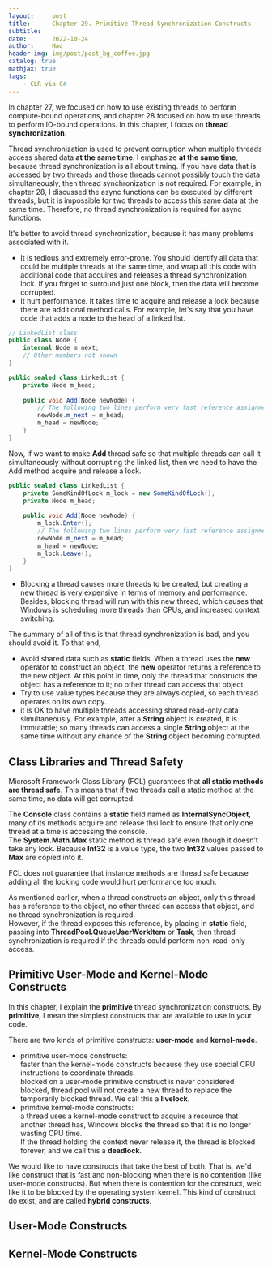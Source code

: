 ```yaml
---
layout:     post
title:      Chapter 29. Primitive Thread Synchronization Constructs
subtitle:   
date:       2022-10-24
author:     Hao
header-img: img/post/post_bg_coffee.jpg
catalog: true
mathjax: true
tags:
    - CLR via C#
---
```


In chapter 27, we focused on how to use existing threads to perform compute-bound operations, and chapter 28 focused on how to use threads to perform IO-bound operations. In this chapter, I focus on **thread synchronization**. 

Thread synchronization is used to prevent corruption when multiple threads access shared data **at the same time**. I emphasize **at the same time**, because thread synchronization is all about timing. If you have data that is accessed by two threads and those threads cannot possibly touch the data simultaneously, then thread synchronization is not required. For example, in chapter 28, I discussed the async functions can be executed by different threads, but it is impossible for two threads to access this same data at the same time. Therefore, no thread synchronization is required for async functions.

It's better to avoid thread synchronization, because it has many problems associated with it.
+ It is tedious and extremely error-prone. You should identify all data that could be multiple threads at the same time, and wrap all this code with additional code that acquires and releases a thread synchronization lock. If you forget to surround just one block, then the data will become corrupted.
+ It hurt performance. It takes time to acquire and release a lock because there are additional method calls. For example, let's say that you have code that adds a node to the head of a linked list.
```c#
// LinkedList class
public class Node {
    internal Node m_next;
    // Other members not shown
}

public sealed class LinkedList {
    private Node m_head;
    
    public void Add(Node newNode) {
        // The following two lines perform very fast reference assignments
        newNode.m_next = m_head;
        m_head = newNode;
    }
}
```

Now, if we want to make **Add** thread safe so that multiple threads can call it simultaneously without corrupting the linked list, then we need to have the Add method acquire and release a lock.

```c#
public sealed class LinkedList {
    private SomeKindOfLock m_lock = new SomeKindOfLock();
    private Node m_head;
    
    public void Add(Node newNode) {
        m_lock.Enter();
        // The following two lines perform very fast reference assignments
        newNode.m_next = m_head;
        m_head = newNode;
        m_lock.Leave();
    }
}
```

+ Blocking a thread causes more threads to be created, but creating a new thread is very expensive in terms of memory and performance. Besides, blocking thread will run with this new thread, which causes that Windows is scheduling more threads than CPUs, and increased context switching.

The summary of all of this is that thread synchronization is bad, and you should avoid it. To that end,
+ Avoid shared data such as **static** fields. When a thread uses the **new** operator to construct an object, the **new** operator returns a reference to the new object. At this point in time, only the thread that constructs the object has a reference to it; no other thread can access that object.
+ Try to use value types because they are always copied, so each thread operates on its own copy.
+ it is OK to have multiple threads accessing shared read-only data simultaneously. For example, after a **String** object is created, it is immutable; so many threads can access a single **String** object at the same time without any chance of the **String** object becoming corrupted.

## Class Libraries and Thread Safety

Microsoft Framework Class Library (FCL) guarantees that **all static methods are thread safe**. This means that if two threads call a static method at the same time, no data will get corrupted.

The **Console** class contains a **static** field named as **InternalSyncObject**, many of its methods acquire and release thsi lock to ensure that only one thread at a time is accessing the console. \
The **System.Math.Max** static method is thread safe even though it doesn’t take any lock. Because **Int32** is a value type, the two **Int32** values passed to **Max** are copied into it.

FCL does not guarantee that instance methods are thread safe because adding all the locking code would hurt performance too much. 

As mentioned earlier, when a thread constructs an object, only this thread has a reference to the object, no other thread can access that object, and no thread synchronization is required. \
However, if the thread exposes this reference, by placing in **static** field, passing into **ThreadPool.QueueUserWorkItem** or **Task**, then thread synchronization is required if the threads could perform non-read-only access.

## Primitive User-Mode and Kernel-Mode Constructs

In this chapter, I explain the **primitive** thread synchronization constructs. By **primitive**, I mean the simplest constructs that are available to use in your code.

There are two kinds of primitive constructs: **user-mode** and **kernel-mode**.
+ primitive user-mode constructs: \
faster than the kernel-mode constructs because they use special CPU instructions to coordinate threads. \
blocked on a user-mode primitive construct is never considered blocked, thread pool will not create a new thread to replace the temporarily blocked thread. We call this a **livelock**.
+ primitive kernel-mode constructs: \
a thread uses a kernel-mode construct to acquire a resource that another thread has, Windows blocks the thread so that it is no longer wasting CPU time. \
If the thread holding the context never release it, the thread is blocked forever, and we call this a **deadlock**.

We would like to have constructs that take the best of both. That is, we'd like construct that is fast and non-blocking when there is no contention (like user-mode constructs). But when there is contention for the construct, we’d like it to be blocked by the operating system kernel. This kind of construct do exist, and are called **hybrid constructs**.

## User-Mode Constructs


## Kernel-Mode Constructs